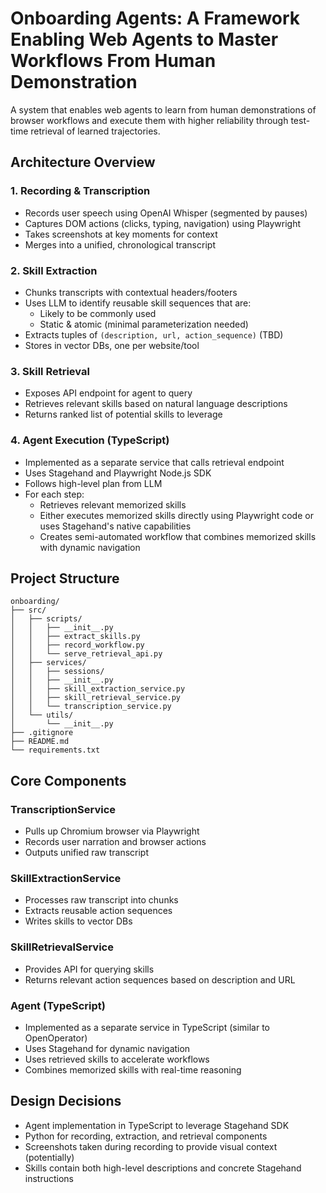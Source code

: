 # Onboarding Agents: A Framework Enabling Web Agents to Master Workflows From Human Demonstration

A system that enables web agents to learn from human demonstrations of browser workflows and execute them with higher reliability through test-time retrieval of learned trajectories.

## Architecture Overview

### 1. Recording & Transcription
- Records user speech using OpenAI Whisper (segmented by pauses)
- Captures DOM actions (clicks, typing, navigation) using Playwright
- Takes screenshots at key moments for context
- Merges into a unified, chronological transcript

### 2. Skill Extraction
- Chunks transcripts with contextual headers/footers
- Uses LLM to identify reusable skill sequences that are:
  - Likely to be commonly used
  - Static & atomic (minimal parameterization needed)
- Extracts tuples of `(description, url, action_sequence)` (TBD)
- Stores in vector DBs, one per website/tool

### 3. Skill Retrieval
- Exposes API endpoint for agent to query
- Retrieves relevant skills based on natural language descriptions
- Returns ranked list of potential skills to leverage

### 4. Agent Execution (TypeScript)
- Implemented as a separate service that calls retrieval endpoint
- Uses Stagehand and Playwright Node.js SDK 
- Follows high-level plan from LLM
- For each step:
  - Retrieves relevant memorized skills
  - Either executes memorized skills directly using Playwright code or uses Stagehand's native capabilities
  - Creates semi-automated workflow that combines memorized skills with dynamic navigation

## Project Structure

```
onboarding/
├── src/
│   ├── scripts/
│   │   ├── __init__.py
│   │   ├── extract_skills.py
│   │   ├── record_workflow.py
│   │   └── serve_retrieval_api.py
│   ├── services/
│   │   ├── sessions/
│   │   ├── __init__.py
│   │   ├── skill_extraction_service.py
│   │   ├── skill_retrieval_service.py
│   │   └── transcription_service.py
│   └── utils/
│       └── __init__.py
├── .gitignore
├── README.md
└── requirements.txt
```

## Core Components

### TranscriptionService
- Pulls up Chromium browser via Playwright
- Records user narration and browser actions
- Outputs unified raw transcript

### SkillExtractionService
- Processes raw transcript into chunks
- Extracts reusable action sequences
- Writes skills to vector DBs

### SkillRetrievalService
- Provides API for querying skills
- Returns relevant action sequences based on description and URL

### Agent (TypeScript)
- Implemented as a separate service in TypeScript (similar to OpenOperator)
- Uses Stagehand for dynamic navigation
- Uses retrieved skills to accelerate workflows
- Combines memorized skills with real-time reasoning

## Design Decisions

- Agent implementation in TypeScript to leverage Stagehand SDK
- Python for recording, extraction, and retrieval components
- Screenshots taken during recording to provide visual context (potentially)
- Skills contain both high-level descriptions and concrete Stagehand instructions
